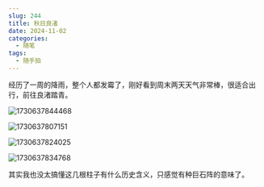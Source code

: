 ```yaml
---
slug: 244
title: 秋日良渚
date: 2024-11-02
categories:
  - 随笔
tags:
  - 随手拍
---
```


经历了一周的降雨，整个人都发霉了，刚好看到周末两天天气非常棒，很适合出行，前往良渚踏青。

![1730637844468](https://imgurl.zishu.me/2024/11/1730637844468.webp)

![1730637807151](https://imgurl.zishu.me/2024/11/1730637807151.webp)

![1730637824025](https://imgurl.zishu.me/2024/11/1730637824025.webp)

![1730637834768](https://imgurl.zishu.me/2024/11/1730637834768.webp)

其实我也没太搞懂这几根柱子有什么历史含义，只感觉有种巨石阵的意味了。

